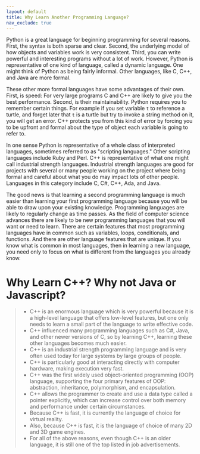 ```yaml
---
layout: default
title: Why Learn Another Programming Language?
nav_exclude: true
---
```


Python is a great language for beginning programming for several
reasons. First, the syntax is both sparse and clear. Second, the
underlying model of how objects and variables work is very consistent.
Third, you can write powerful and interesting programs without a lot of
work. However, Python is representative of one kind of language, called
a dynamic language. One might think of Python as being fairly informal.
Other languages, like C, C++, and Java are more formal.

These other more formal languages have some advantages of their own.
First, is speed: For very large programs C and C++ are likely to give
you the best performance. Second, is their maintainability. Python
requires you to remember certain things. For example if you set variable
`t` to reference a turtle, and forget later that `t` is a turtle but try
to invoke a string method on it, you will get an error. C++ protects you
from this kind of error by forcing you to be upfront and formal about
the type of object each variable is going to refer to.

In one sense Python is representative of a whole class of interpreted
languages, sometimes referred to as "scripting languages." Other
scripting languages include Ruby and Perl. C++ is representative of what
one might call industrial strength languages. Industrial strength
languages are good for projects with several or many people working on
the project where being formal and careful about what you do may impact
lots of other people. Languages in this category include C, C\#, C++,
Ada, and Java.

The good news is that learning a second programming language is much
easier than learning your first programming language because you will be
able to draw upon your existing knowledge. Programming languages are
likely to regularly change as time passes. As the field of computer
science advances there are likely to be new programming languages that
you will want or need to learn. There are certain features that most
programming languages have in common such as variables, loops,
conditionals, and functions. And there are other language features that
are unique. If you know what is common in most languages, then in
learning a new language, you need only to focus on what is different
from the languages you already know.

# Why Learn C++? Why not Java or Javascript?

> -   C++ is an enormous language which is very powerful because it is a
>     high-level language that offers low-level features, but one only
>     needs to learn a small part of the language to write effective
>     code.
> -   C++ influenced many programming languages such as C\#, Java, and
>     other newer versions of C, so by learning C++, learning these
>     other languages becomes much easier.
> -   C++ is an industrial strength programming language and is very
>     often used today for large systems by large groups of people.
> -   C++ is particularly good at interacting directly with computer
>     hardware, making execution very fast.
> -   C++ was the first widely used object-oriented programming (OOP)
>     language, supporting the four primary features of OOP:
>     abstraction, inheritance, polymorphism, and encapsulation.
> -   C++ allows the programmer to create and use a data type called a
>     pointer explicitly, which can increase control over both memory
>     and performance under certain circumstances.
> -   Because C++ is fast, it is currently the language of choice for
>     virtual reality.
> -   Also, because C++ is fast, it is the language of choice of many 2D
>     and 3D game engines.
> -   For all of the above reasons, even though C++ is an older
>     language, it is still one of the top listed in job advertisements.
